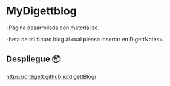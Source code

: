 # MyDigettblog

-Pagina desarrollada con materialize.

-beta de mi futuro blog al cual pienso insertar en DigettNotes+.

## Despliegue 📦
https://drdigett.github.io/digettBlog/

